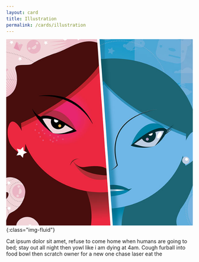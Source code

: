 ```yaml
---
layout: card
title: Illustration
permalink: /cards/illustration
---
```

![image-title-here](/assets/img/nuyu.jpg){:class="img-fluid"}

Cat ipsum dolor sit amet, refuse to come home when humans are going to bed; stay out all night then yowl like i am dying at 4am. Cough furball into food bowl then scratch owner for a new one chase laser eat the
